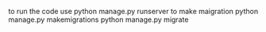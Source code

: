 to run the code use 
python manage.py runserver
to make maigration
python manage.py makemigrations
python manage.py migrate
